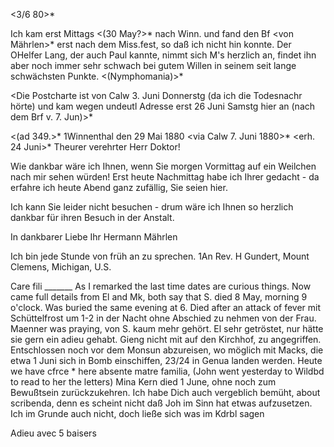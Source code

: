  <3/6 80>*

Ich kam erst Mittags <(30 May?>* nach Winn. und fand den Bf <von Mährlen>* erst nach dem Miss.fest, so daß ich nicht hin konnte. Der OHelfer Lang, der auch Paul kannte, nimmt sich M's herzlich an, findet ihn aber noch immer sehr schwach bei gutem Willen in seinem seit lange schwächsten Punkte. <(Nymphomania)>*



<Die Postcharte ist von Calw 3. Juni Donnerstg (da ich die Todesnachr hörte) und kam wegen undeutl Adresse erst 26 Juni Samstg hier an (nach dem Brf v. 7. Jun)>*

<(ad 349.>* 1Winnenthal den 29 Mai 1880
 <via Calw 7. Juni 1880>*
 <erh. 24 Juni>*
Theurer verehrter Herr Doktor!

Wie dankbar wäre ich Ihnen, wenn Sie morgen Vormittag auf ein Weilchen nach mir sehen würden! Erst heute Nachmittag habe ich Ihrer gedacht - da erfahre ich heute Abend ganz zufällig, Sie seien hier.

Ich kann Sie leider nicht besuchen - drum wäre ich Ihnen so herzlich dankbar für ihren Besuch in der Anstalt.

In dankbarer Liebe
 Ihr
 Hermann Mährlen

Ich bin jede Stunde von früh an zu sprechen.
1An Rev. H Gundert, Mount Clemens, Michigan, U.S.

Care fili _______ As I remarked the last time dates are curious things. Now came full details from El and Mk, both say that S. died 8 May, morning 9 o'clock. Was buried the same evening at 6. Died after an attack of fever mit Schüttelfrost um 1-2 in der Nacht ohne Abschied zu nehmen von der Frau. Maenner was praying, von S. kaum mehr gehört. El sehr getröstet, nur hätte sie gern ein adieu gehabt. Gieng nicht mit auf den Kirchhof, zu angegriffen. Entschlossen noch vor dem Monsun abzureisen, wo möglich mit Macks, die etwa 1 Juni sich in Bomb einschiffen, 23/24 in Genua landen werden. Heute we have cfrce <conference>* here absente matre familia, (John went yesterday to Wildbd to read to her the letters) Mina Kern died 1 June, ohne noch zum Bewußtsein zurückzukehren. Ich habe Dich auch vergeblich bemüht, about scribenda, denn es scheint nicht daß Joh im Sinn hat etwas aufzusetzen. Ich im Grunde auch nicht, doch ließe sich was im Kdrbl sagen

Adieu avec 5 baisers
